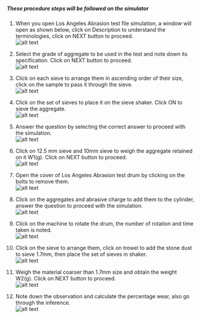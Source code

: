 ##### These procedure steps will be followed on the simulator

1. When you open Los Angeles Abrasion test file simulation, a window will open as shown below, click on Description to understand the terminologies, click on NEXT button to proceed.<br>
![alt text](images/ab1.png)<br>

2. Select the grade of aggregate to be used in the test and note down its specification. Click on NEXT button to proceed.<br>
![alt text](images/ab2.png)<br>

3. Click on each sieve to arrange them in ascending order of their size, click on the sample to pass it through the sieve.<br>
![alt text](images/ab3.png)<br>

4. Click on the set of sieves to place it on the sieve shaker. Click ON to sieve the aggregate.<br>
![alt text](images/ab4.png)<br>

5. Answer the question by selecting the correct answer to proceed with the simulation.<br>
![alt text](images/ab5.png)<br>

6. Click on 12.5 mm sieve and 10mm sieve to weigh the aggregate retained on it W1(g). Click on NEXT button to proceed.<br>
![alt text](images/ab6.png)<br>

7. Open the cover of Los Angeles Abrasion test drum by clicking on the bolts to remove them.<br>
![alt text](images/ab7.png)<br>

8. Click on the aggregates and abrasive charge to add them to the cylinder, answer the question to proceed with the simulation.<br>
![alt text](images/ab8.png)<br>

9. Click on the machine to rotate the drum, the number of rotation and time taken is noted.<br>
![alt text](images/ab9.png)<br>

10. Click on the sieve to arrange them, click on trowel to add the stone dust to sieve 1.7mm, then place the set of sieves in shaker.<br>
![alt text](images/ab10.png)<br>

11. Weigh the material coarser than 1.7mm size and obtain the weight W2(g). Click on NEXT button to proceed.<br>
![alt text](images/ab11.png)<br>

12. Note down the observation and calculate the percentage wear, also go through the inference.<br>
![alt text](images/ab12.png)<br>
